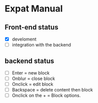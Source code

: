 # Expat Manual

## Front-end status
- [x] develoment
- [ ] integration with the backend

## backend status
- [ ] Enter = new block
- [ ] Onblur = close block
- [ ] Onclick = edit block
- [ ] Backspace = delete content then block
- [ ] Onclick on the + = Block options.
